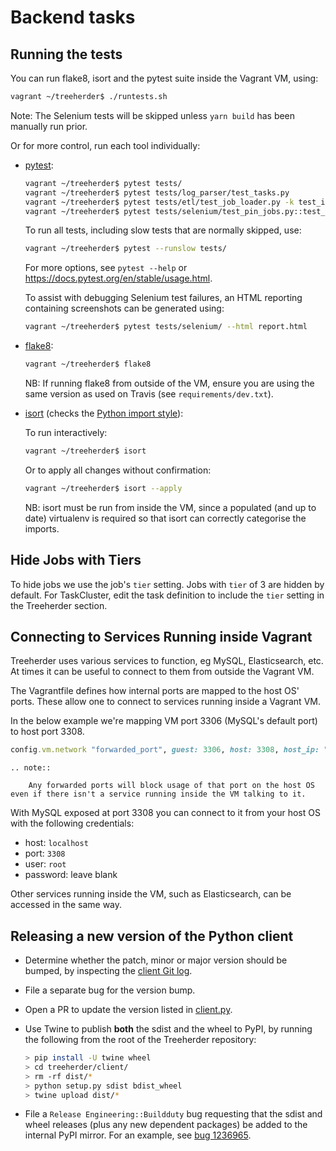 Backend tasks
==========================

Running the tests
-----------------

You can run flake8, isort and the pytest suite inside the Vagrant VM, using:

```bash
vagrant ~/treeherder$ ./runtests.sh
```

Note: The Selenium tests will be skipped unless `yarn build` has been manually run prior.

Or for more control, run each tool individually:

* [pytest](https://docs.pytest.org/en/stable/):

  ```bash
  vagrant ~/treeherder$ pytest tests/
  vagrant ~/treeherder$ pytest tests/log_parser/test_tasks.py
  vagrant ~/treeherder$ pytest tests/etl/test_job_loader.py -k test_ingest_pulse_jobs
  vagrant ~/treeherder$ pytest tests/selenium/test_pin_jobs.py::test_pin_all_jobs
  ```

  To run all tests, including slow tests that are normally skipped, use:

  ```bash
  vagrant ~/treeherder$ pytest --runslow tests/
  ```

  For more options, see `pytest --help` or <https://docs.pytest.org/en/stable/usage.html>.

  To assist with debugging Selenium test failures, an HTML reporting containing screenshots
  can be generated using:

  ```bash
  vagrant ~/treeherder$ pytest tests/selenium/ --html report.html
  ```

* [flake8](https://flake8.readthedocs.io/):

  ```bash
  vagrant ~/treeherder$ flake8
  ```

  NB: If running flake8 from outside of the VM, ensure you are using the same version as used on Travis (see ``requirements/dev.txt``).

* [isort](https://github.com/timothycrosley/isort) (checks the [Python import style](code_style.html#python-imports)):

  To run interactively:

  ```bash
  vagrant ~/treeherder$ isort
  ```

  Or to apply all changes without confirmation:

  ```bash
  vagrant ~/treeherder$ isort --apply
  ```

  NB: isort must be run from inside the VM, since a populated (and up to date) virtualenv is required so that isort can correctly categorise the imports.

Hide Jobs with Tiers
--------------------

To hide jobs we use the job's ``tier`` setting.  Jobs with ``tier`` of 3 are
hidden by default.  For TaskCluster, edit the task definition to include the
``tier`` setting in the Treeherder section.

Connecting to Services Running inside Vagrant
---------------------------------------------

Treeherder uses various services to function, eg MySQL, Elasticsearch, etc.
At times it can be useful to connect to them from outside the Vagrant VM.

The Vagrantfile defines how internal ports are mapped to the host OS' ports.
These allow one to connect to services running inside a Vagrant VM.

In the below example we're mapping VM port 3306 (MySQL's default port) to host port 3308.

  ```ruby
  config.vm.network "forwarded_port", guest: 3306, host: 3308, host_ip: "127.0.0.1"
  ```


```eval_rst
.. note::

    Any forwarded ports will block usage of that port on the host OS even if there isn't a service running inside the VM talking to it.
```

With MySQL exposed at port 3308 you can connect to it from your host OS with the following credentials:

* host: `localhost`
* port: `3308`
* user: `root`
* password: leave blank


Other services running inside the VM, such as Elasticsearch, can be accessed in the same way.


[client Git log]: https://github.com/mozilla/treeherder/commits/master/treeherder/client
[client.py]: https://github.com/mozilla/treeherder/blob/master/treeherder/client/thclient/client.py
[bug 1236965]: https://bugzilla.mozilla.org/show_bug.cgi?id=1236965

Releasing a new version of the Python client
--------------------------------------------

* Determine whether the patch, minor or major version should be bumped, by
  inspecting the [client Git log].
* File a separate bug for the version bump.
* Open a PR to update the version listed in [client.py].
* Use Twine to publish **both** the sdist and the wheel to PyPI, by running
  the following from the root of the Treeherder repository:

  ```bash
  > pip install -U twine wheel
  > cd treeherder/client/
  > rm -rf dist/*
  > python setup.py sdist bdist_wheel
  > twine upload dist/*
  ```

* File a ``Release Engineering::Buildduty`` bug requesting that the sdist
  and wheel releases (plus any new dependent packages) be added to the
  internal PyPI mirror. For an example, see [bug 1236965].